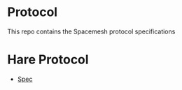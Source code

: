 # Protocol
This repo contains the Spacemesh protocol specifications

# Hare Protocol
- [Spec](/README.md)

